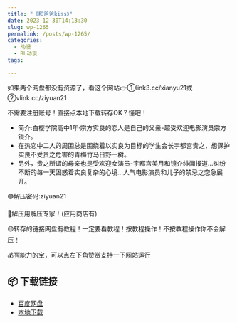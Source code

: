 ```yaml
---
title: "《和爸爸kiss》"
date: 2023-12-30T14:13:30
slug: wp-1265
permalink: /posts/wp-1265/
categories:
  - 动漫
  - BL动漫
tags:

---
```


如果两个网盘都没有资源了，看这个网站👉①link3.cc/xianyu21或②vlink.cc/ziyuan21

不需要注册账号！直接点本地下载转存OK？懂吧！

*   简介:白樱学院高中1年·宗方实良的恋人是自己的父亲-超受欢迎电影演员宗方镜介。
*   在热恋中二人的周围总是围绕着以实良为目标的学生会长宇都宫贵之，想保护实良不受贵之危害的青梅竹马日野一树。
*   另外，贵之所谓的母亲也是受欢迎女演员-宇都宫美月和镜介绯闻报道…纠纷不断的每一天困惑着实良复杂的心境…人气电影演员和儿子的禁忌之恋急展开。

🟢解压密码:ziyuan21

🔵解压用解压专家！(应用商店有)

🟡转存的链接网盘有教程！一定要看教程！按教程操作！不按教程操作你不会解压！

💰🈶能力的宝，可以点左下角赞赏支持一下网站运行

## 📦 下载链接
- [百度网盘](https://blziyuan21.com/pay-download/1265?key=a49a46c703&down_id=0)
- [本地下载](https://blziyuan21.com/pay-download/1265?key=a49a46c703&down_id=1)

